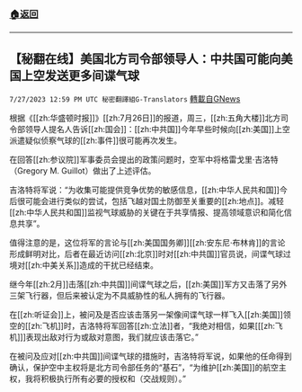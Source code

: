 ###  [:house:返回](README.md)
---


## 【秘翻在线】美国北方司令部领导人：中共国可能向美国上空发送更多间谍气球
`7/27/2023 12:59 PM UTC 秘密翻譯組G-Translators` [轉載自GNews](https://gnews.org/articles/1492168)

根据《[[zh:华盛顿时报]]》[[zh:7月26日]]的报道，周三，[[zh:五角大楼]]北方司令部领导人提名人告诉[[zh:国会]]：[[zh:中共国]]今年早些时候向[[zh:美国]]上空派遣疑似侦察气球的[[zh:事件]]很可能再次发生。

在回答[[zh:参议院]]军事委员会提出的政策问题时，空军中将格雷戈里·吉洛特（Gregory M. Guillot）做出了上述评估。

吉洛特将军说：“为收集可能提供竞争优势的敏感信息，[[zh:中华人民共和国]]今后很可能会进行类似的尝试，包括飞越对国土防御至关重要的[[zh:地点]]。减轻[[zh:中华人民共和国]]监视气球威胁的关键在于共享情报、提高领域意识和简化信息共享”。

值得注意的是，这位将军的言论与[[zh:美国国务卿]][[zh:安东尼·布林肯]]的言论形成鲜明对比，后者在最近访问[[zh:北京]]时对[[zh:中共国]]官员说，间谍气球过境对[[zh:中美关系]]造成的干扰已经结束。

继今年[[zh:2月]]击落[[zh:中共国]]间谍气球之后，[[zh:美国]]军方又击落了另外三架飞行器，但后来被认定为不具威胁性的私人拥有的飞行器。

在[[zh:听证会]]上，被问及是否应该击落另一架像间谍气球一样飞入[[zh:美国]]领空的[[zh:飞机]]时，吉洛特将军回答[[zh:立法]]者，“我绝对相信，如果\[[[zh:飞机]]\]表现出敌对行为或敌对意图，我们就应该击落它。”

在被问及应对[[zh:中共国]]间谍气球的措施时，吉洛特将军说，如果他的任命得到确认，保护空中主权将是北方司令部任务的“基石”，“为维护[[zh:美国]]的航空主权，我将积极执行所有必要的授权和（交战规则）。”
